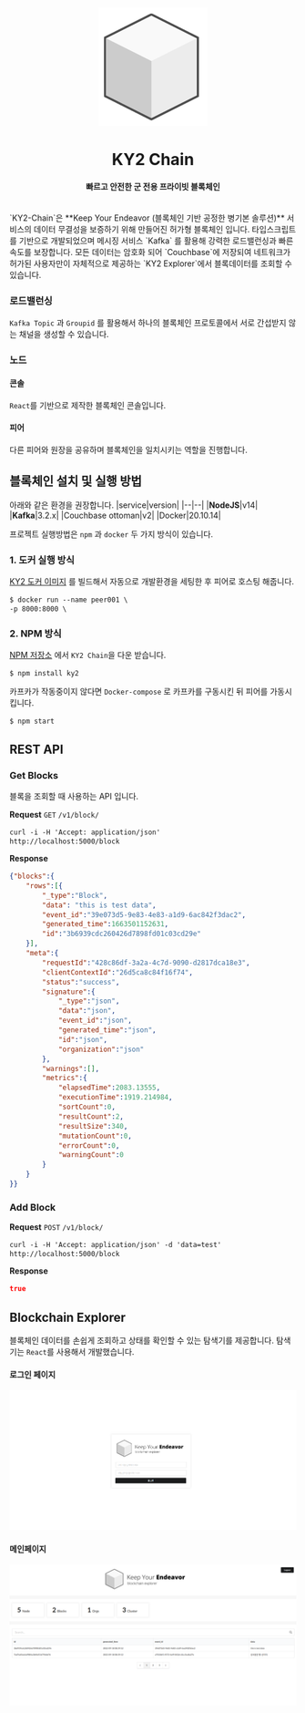 
<p align="center">
  <a href="https://github.com/osamhack2022/CLOUD_WEB_IOT_KeepYourEndeavor_Moment" target="_blank" rel="noopener noreferrer">
    <img src="../images/logo.png" alt="KY2 Chain Logo">
  </a>
</p>
<h1 align="center">KY2 Chain</h1>
<h4 align="center">빠르고 안전한 군 전용 프라이빗 블록체인</h4>
<br/>
`KY2-Chain`은 **Keep Your Endeavor (블록체인 기반 공정한 병기본 솔루션)** 서비스의 데이터 무결성을 보증하기 위해 만들어진 허가형 블록체인 입니다.  타입스크립트를 기반으로 개발되었으며 메시징 서비스 `Kafka` 를 활용해 강력한 로드밸런싱과 빠른 속도를 보장합니다. 모든 데이터는 암호화 되어 `Couchbase`에 저장되여 네트워크가 허가된 사용자만이  자체적으로 제공하는 `KY2 Explorer`에서 블록데이터를 조회할 수 있습니다.

### 로드밸런싱
`Kafka Topic` 과 `Groupid`  를 활용해서 하나의 블록체인 프로토콜에서 서로 간섭받지 않는 채널을 생성할 수 있습니다.

### 노드
#### 콘솔
`React`를 기반으로 제작한 블록체인 콘솔입니다. 
#### 피어
다른 피어와 원장을 공유하며 블록체인을 일치시키는 역할을 진행합니다.

## 블록체인 설치 및 실행 방법
아래와 같은 환경을 권장합니다.
|service|version|
|--|--|
|**NodeJS**|v14|
|**Kafka**|3.2.x|
|Couchbase ottoman|v2|
|Docker|20.10.14|

프로젝트 실행방법은 `npm` 과 `docker` 두 가지 방식이 있습니다.
### 1. 도커 실행 방식
[KY2 도커 이미지](https://hub.docker.com/) 를 빌드해서 자동으로 개발환경을 세팅한 후 피어로 호스팅 해줍니다.
```
$ docker run --name peer001 \
-p 8000:8000 \
```
### 2. NPM 방식
[NPM 저장소](https://www.npmjs.com/) 에서 `KY2 Chain`을 다운 받습니다.
```
$ npm install ky2
```
카프카가 작동중이지 않다면 `Docker-compose` 로 카프카를 구동시킨 뒤 피어를 가동시킵니다. 
```
$ npm start
```

## REST API
### Get Blocks
블록을 조회할 때 사용하는 API 입니다.

**Request**
`GET` `/v1/block/`
```shell
curl -i -H 'Accept: application/json' 
http://localhost:5000/block
```
**Response**
```json
{"blocks":{
	"rows":[{
		"_type":"Block",
		"data": "this is test data",
		"event_id":"39e073d5-9e83-4e83-a1d9-6ac842f3dac2",
		"generated_time":1663501152631,
		"id":"3b6939cdc260426d7898fd01c03cd29e"
	}],
	"meta":{
		"requestId":"428c86df-3a2a-4c7d-9090-d2817dca18e3",
		"clientContextId":"26d5ca8c84f16f74",
		"status":"success",
		"signature":{
			"_type":"json",
			"data":"json",
			"event_id":"json",
			"generated_time":"json",
			"id":"json",
			"organization":"json"
		},
		"warnings":[],
		"metrics":{
			"elapsedTime":2083.13555,
			"executionTime":1919.214984,
			"sortCount":0,
			"resultCount":2,
			"resultSize":340,
			"mutationCount":0,
			"errorCount":0,
			"warningCount":0
		}
	}
}}
```
### Add Block
**Request**
`POST` `/v1/block/`
```shell
curl -i -H 'Accept: application/json' -d 'data=test' 
http://localhost:5000/block
```
**Response**
```json
true
```
## Blockchain Explorer
블록체인 데이터를 손쉽게 조회하고 상태를 확인할 수 있는 탐색기를 제공합니다. 
탐색기는 `React`를 사용해서 개발했습니다.

#### 로그인 페이지
![](../images/bc-explorer2.png)
#### 메인페이지
![](../images/bc-explorer1.png)
